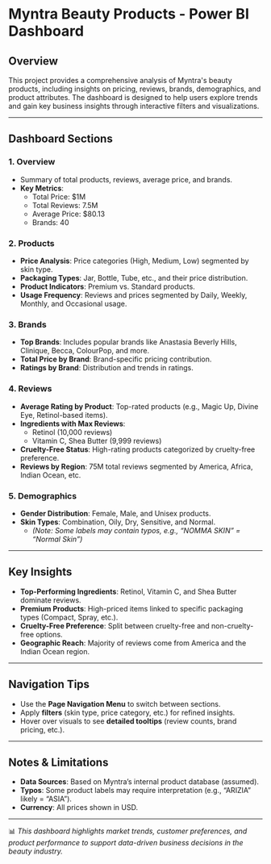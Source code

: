 # Myntra Beauty Products - Power BI Dashboard  

## Overview  
This project provides a comprehensive analysis of Myntra's beauty products, including insights on pricing, reviews, brands, demographics, and product attributes. The dashboard is designed to help users explore trends and gain key business insights through interactive filters and visualizations.  

---

## Dashboard Sections  

### 1. Overview  
- Summary of total products, reviews, average price, and brands.  
- **Key Metrics**:  
  - Total Price: $1M  
  - Total Reviews: 7.5M  
  - Average Price: $80.13  
  - Brands: 40  

### 2. Products  
- **Price Analysis**: Price categories (High, Medium, Low) segmented by skin type.  
- **Packaging Types**: Jar, Bottle, Tube, etc., and their price distribution.  
- **Product Indicators**: Premium vs. Standard products.  
- **Usage Frequency**: Reviews and prices segmented by Daily, Weekly, Monthly, and Occasional usage.  

### 3. Brands  
- **Top Brands**: Includes popular brands like Anastasia Beverly Hills, Clinique, Becca, ColourPop, and more.  
- **Total Price by Brand**: Brand-specific pricing contribution.  
- **Ratings by Brand**: Distribution and trends in ratings.  

### 4. Reviews  
- **Average Rating by Product**: Top-rated products (e.g., Magic Up, Divine Eye, Retinol-based items).  
- **Ingredients with Max Reviews**:  
  - Retinol (10,000 reviews)  
  - Vitamin C, Shea Butter (9,999 reviews)  
- **Cruelty-Free Status**: High-rating products categorized by cruelty-free preference.  
- **Reviews by Region**: 75M total reviews segmented by America, Africa, Indian Ocean, etc.  

### 5. Demographics  
- **Gender Distribution**: Female, Male, and Unisex products.  
- **Skin Types**: Combination, Oily, Dry, Sensitive, and Normal.  
  - *(Note: Some labels may contain typos, e.g., “NOMMA SKIN” = “Normal Skin”)*  

---

## Key Insights  
- **Top-Performing Ingredients**: Retinol, Vitamin C, and Shea Butter dominate reviews.  
- **Premium Products**: High-priced items linked to specific packaging types (Compact, Spray, etc.).  
- **Cruelty-Free Preference**: Split between cruelty-free and non-cruelty-free options.  
- **Geographic Reach**: Majority of reviews come from America and the Indian Ocean region.  

---

## Navigation Tips  
- Use the **Page Navigation Menu** to switch between sections.  
- Apply **filters** (skin type, price category, etc.) for refined insights.  
- Hover over visuals to see **detailed tooltips** (review counts, brand pricing, etc.).  

---

## Notes & Limitations  
- **Data Sources**: Based on Myntra’s internal product database (assumed).  
- **Typos**: Some product labels may require interpretation (e.g., “ARIZIA” likely = “ASIA”).  
- **Currency**: All prices shown in USD.  

---

📊 *This dashboard highlights market trends, customer preferences, and product performance to support data-driven business decisions in the beauty industry.*  
